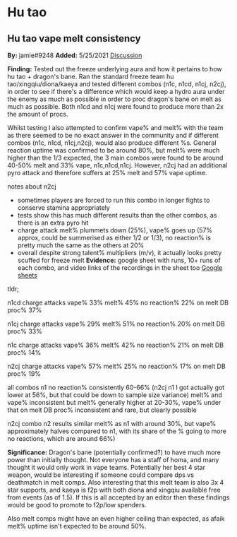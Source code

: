 # Hu tao

## Hu tao vape melt consistency

**By:** jamie\#9248
**Added:** 5/25/2021
[Discussion](https://tickettool.xyz/direct?url=https://cdn.discordapp.com/attachments/835296118795534388/846695458117124096/transcript-hu-tao-vape-melt-consistency.html)

**Finding:** Tested out the freeze underlying aura and how it pertains to how hu tao + dragon's bane. Ran the standard freeze team hu tao/xingqiu/diona/kaeya and tested different combos (n1c, n1cd, n1cj, n2cj), in order to see if there's a difference which would keep a hydro aura under the enemy as much as possible in order to proc dragon's bane on melt as much as possible. Both n1cd and n1cj were found to produce more than 2x the amount of procs.

Whilst testing I also attempted to confirm vape% and melt% with the team as there seemed to be no exact answer in the community and if different combos (n1c, n1cd, n1cj,n2cj), would also produce different %s. General reaction uptime was confirmed to be around 80%, but melt% were much higher than the 1/3 expected, the 3 main combos were found to be around 40-50% melt and 33% vape, n1c,n1cd,n1cj. However, n2cj had an additional pyro attack and therefore suffers at 25% melt and 57% vape uptime.

notes about n2cj
- sometimes players are forced to run this combo in longer fights to conserve stamina appropriately
- tests show this has much different results than the other combos, as there is an extra pyro hit
- charge attack melt% plummets down (25%), vape% goes up (57% approx, could be summerised as either 1/2 or 1/3), no reaction% is pretty much the same as the others at 20%
- overall despite strong talent% multipliers (m/v), it actually looks pretty scuffed for freeze melt
**Evidence:** google sheet with runs, 10+ runs of each combo, and video links of the recordings in the sheet too  [Google sheets](https://docs.google.com/spreadsheets/d/1W3hYC1tQTwslTZ4YA-1EIHkanCjAve4FqaE1Zuprf-w/edit?usp=sharing)

tldr; 

n1cd charge attacks
vape%        33%
melt%        45%
no reaction%    22%
on melt DB proc%    37%

n1cj charge attacks
vape%        29%
melt%        51%
no reaction%    20%
on melt DB proc%    33%

n1c charge attacks
vape%        36%
melt%        42%
no reaction%    21%
on melt DB proc%   14%

n2cj charge attacks
vape%    57%
melt%    25%
no reaction%    17%
on melt DB proc%    19%

all combos n1 
no reaction% consistently 60-66% (n2cj n1 I got actually got lower at 56%, but that could be down to sample size variance) 
melt% and vape% inconsistent but melt% generally higher at 20-30%, vape% under that
on melt DB proc% inconsistent and rare, but clearly possible

n2cj combo n2 results
similar melt% as n1 with around 30%, but vape% approximately halves compared to n1, with its share of the % going to more no reactions, which are around 66%)

**Significance:** Dragon's bane (potentially confirmed?) to have much more power than initially thought. Not everyone has a staff of homa, and many thought it would only work in vape teams. Potentially her best 4 star weapon, would be interesting if someone could compare dps vs deathmatch in melt comps. Also interesting that this melt team is also 3x 4 star supports, and kaeya is f2p with both diona and xingqiu available free from events (as of 1.5). If this is all accepted by an editor then these findings would be good to promote to f2p/low spenders.

Also melt comps might have an even higher ceiling than expected, as afaik melt% uptime isn't expected to be around 50%.

